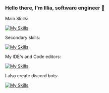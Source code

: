 ### Hello there, I'm Illia, software engineer 👋

Main Skills:

[![My Skills](https://skillicons.dev/icons?i=cs,dotnet,cpp,c,py)](https://skillicons.dev)

Secondary skills:

[![My Skills](https://skillicons.dev/icons?i=html,css,js,ts,react,redux,angular,firebase,figma,ps)](https://skillicons.dev)

My IDE's and Code editors:

[![My Skills](https://skillicons.dev/icons?i=visualstudio,vscode,idea)](https://skillicons.dev)

I also create discord bots:

[![My Skills](https://skillicons.dev/icons?i=discord,bots)](https://skillicons.dev)
